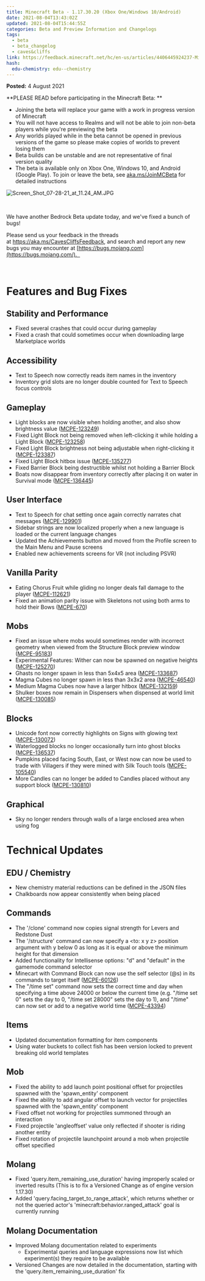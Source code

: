 ```yaml
---
title: Minecraft Beta - 1.17.30.20 (Xbox One/Windows 10/Android)
date: 2021-08-04T13:43:02Z
updated: 2021-08-04T15:44:55Z
categories: Beta and Preview Information and Changelogs
tags:
  - beta
  - beta_changelog
  - caves&cliffs
link: https://feedback.minecraft.net/hc/en-us/articles/4406445924237-Minecraft-Beta-1-17-30-20-Xbox-One-Windows-10-Android
hash:
  edu-chemistry: edu--chemistry
---
```


**Posted:** 4 August 2021

**PLEASE READ before participating in the Minecraft Beta: **

- Joining the beta will replace your game with a work in progress version of Minecraft 
- You will not have access to Realms and will not be able to join non-beta players while you're previewing the beta
- Any worlds played while in the beta cannot be opened in previous versions of the game so please make copies of worlds to prevent losing them 
- Beta builds can be unstable and are not representative of final version quality 
- The beta is available only on Xbox One, Windows 10, and Android (Google Play). To join or leave the beta, see [aka.ms/JoinMCBeta](https://aka.ms/JoinMCBeta) for detailed instructions

![Screen_Shot_07-28-21_at_11.24_AM.JPG](https://feedback.minecraft.net/hc/article_attachments/4406445864461/Screen_Shot_07-28-21_at_11.24_AM.JPG)

 

We have another Bedrock Beta update today, and we've fixed a bunch of bugs!  

Please send us your feedback in the threads at <https://aka.ms/CavesCliffsFeedback>, and search and report any new bugs you may encounter at [https://bugs.mojang.com](https://bugs.mojang.com/).  

 

# **Features and Bug Fixes**

## **Stability and Performance**

- Fixed several crashes that could occur during gameplay
- Fixed a crash that could sometimes occur when downloading large Marketplace worlds

## **Accessibility**

- Text to Speech now correctly reads item names in the inventory
- Inventory grid slots are no longer double counted for Text to Speech focus controls

## **Gameplay**

- Light blocks are now visible when holding another, and also show brightness value ([MCPE-123249](https://bugs.mojang.com/browse/MCPE-123249))
- Fixed Light Block not being removed when left-clicking it while holding a Light Block ([MCPE-123258](https://bugs.mojang.com/browse/MCPE-123258))
- Fixed Light Block brightness not being adjustable when right-clicking it ([MCPE-123387](https://bugs.mojang.com/browse/MCPE-123387))
- Fixed Light Block hitbox issue ([MCPE-135277](https://bugs.mojang.com/browse/MCPE-135277))
- Fixed Barrier Block being destructible whilst not holding a Barrier Block
- Boats now disappear from inventory correctly after placing it on water in Survival mode ([MCPE-136445](https://bugs.mojang.com/browse/MCPE-136445))

## **User Interface**

- Text to Speech for chat setting once again correctly narrates chat messages ([MCPE-129901](https://bugs.mojang.com/browse/MCPE-129901))
- Sidebar strings are now localized properly when a new language is loaded or the current language changes
- Updated the Achievements button and moved from the Profile screen to the Main Menu and Pause screens
- Enabled new achievements screens for VR (not including PSVR)

## **Vanilla Parity**

- Eating Chorus Fruit while gliding no longer deals fall damage to the player ([MCPE-112621](https://bugs.mojang.com/browse/MCPE-112621))
- Fixed an animation parity issue with Skeletons not using both arms to hold their Bows ([MCPE-670](https://bugs.mojang.com/browse/MCPE-670))

## **Mobs**

- Fixed an issue where mobs would sometimes render with incorrect geometry when viewed from the Structure Block preview window ([MCPE-95183](https://bugs.mojang.com/browse/MCPE-95183))
- Experimental Features: Wither can now be spawned on negative heights ([MCPE-125270](https://bugs.mojang.com/browse/MCPE-125270))
- Ghasts no longer spawn in less than 5x4x5 area ([MCPE-133687](https://bugs.mojang.com/browse/MCPE-133687))
- Magma Cubes no longer spawn in less than 3x3x2 area ([MCPE-46540](https://bugs.mojang.com/browse/MCPE-46540))
- Medium Magma Cubes now have a larger hitbox ([MCPE-132159](https://bugs.mojang.com/browse/MCPE-132159))
- Shulker boxes now remain in Dispensers when dispensed at world limit ([MCPE-130085](https://bugs.mojang.com/browse/MCPE-130085))

## **Blocks**

- Unicode font now correctly highlights on Signs with glowing text ([MCPE-130072](https://bugs.mojang.com/browse/MCPE-130072))
- Waterlogged blocks no longer occasionally turn into ghost blocks ([MCPE-136537](https://bugs.mojang.com/browse/MCPE-136537))
- Pumpkins placed facing South, East, or West now can now be used to trade with Villagers if they were mined with Silk Touch tools ([MCPE-105540](https://bugs.mojang.com/browse/MCPE-105540))
- More Candles can no longer be added to Candles placed without any support block ([MCPE-130810](https://bugs.mojang.com/browse/MCPE-130810))

## **Graphical**

- Sky no longer renders through walls of a large enclosed area when using fog

# **Technical Updates**

## **EDU / Chemistry**

- New chemistry material reductions can be defined in the JSON files
- Chalkboards now appear consistently when being placed

## **Commands**

- The '/clone' command now copies signal strength for Levers and Redstone Dust
- The '/structure' command can now specify a \<to: x y z\> position argument with y below 0 as long as it is equal or above the minimum height for that dimension
- Added functionality for Intellisense options: "d" and "default" in the gamemode command selector
- Minecart with Command Block can now use the self selector (@s) in its commands to target itself ([MCPE-60126](https://bugs.mojang.com/browse/MCPE-60126))
- The "/time set" command now sets the correct time and day when specifying a time above 24000 or below the current time (e.g. "/time set 0" sets the day to 0, "/time set 28000" sets the day to 1), and "/time" can now set or add to a negative world time ([MCPE-43394](https://bugs.mojang.com/browse/MCPE-43394))

## **Items**

- Updated documentation formatting for item components
- Using water buckets to collect fish has been version locked to prevent breaking old world templates

## **Mob**

- Fixed the ability to add launch point positional offset for projectiles spawned with the 'spawn_entity' component
- Fixed the ability to add angular offset to launch vector for projectiles spawned with the 'spawn_entity' component
- Fixed offset not working for projectiles summoned through an interaction
- Fixed projectile 'angleoffset' value only reflected if shooter is riding another entity
- Fixed rotation of projectile launchpoint around a mob when projectile offset specified

## **Molang**

- Fixed 'query.item_remaining_use_duration' having improperly scaled or inverted results (This is to fix a Versioned Change as of engine version 1.17.30)
- Added 'query.facing_target_to_range_attack', which returns whether or not the queried actor's 'minecraft:behavior.ranged_attack' goal is currently running

## **Molang Documentation**

- Improved Molang documentation related to experiments
  - Experimental queries and language expressions now list which experiment(s) they require to be available
- Versioned Changes are now detailed in the documentation, starting with the 'query.item_remaining_use_duration' fix
